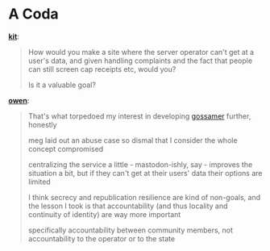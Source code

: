 # A Coda

[**kit**](https://mastodon.transneptune.net/wlonk):

> How would you make a site where the server operator can't get at a user's data, and given handling complaints and the fact that people can still screen cap receipts etc, would you?
>
> Is it a valuable goal?

[**owen**](https://mastodon.transneptune.net/owen):

> That's what torpedoed my interest in developing [gossamer](.) further, honestly
>
> meg laid out an abuse case so dismal that I consider the whole concept compromised
>
> centralizing the service a little - mastodon-ishly, say - improves the situation a bit, but if they can't get at their users' data their options are limited
>
> I think secrecy and republication resilience are kind of non-goals, and the lesson I took is that accountability (and thus locality and continuity of identity) are way more important
>
> specifically accountability between community members, not accountability to the operator or to the state
